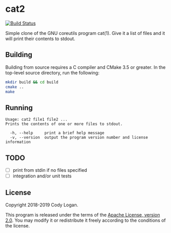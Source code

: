 # cat2

[![Build Status](https://travis-ci.org/clpo13/cat2.svg?branch=master)](https://travis-ci.org/clpo13/cat2)

Simple clone of the GNU coreutils program cat(1). Give it a list of files and
it will print their contents to stdout.

## Building

Building from source requires a C compiler and CMake 3.5 or greater. In the
top-level source directory, run the following:

```bash
mkdir build && cd build
cmake ..
make
```

## Running

```text
Usage: cat2 file1 file2 ...
Prints the contents of one or more files to stdout.

  -h, --help     print a brief help message
  -v, --version  output the program version number and license information
```

## TODO

- [ ] print from stdin if no files specified
- [ ] integration and/or unit tests

## License

Copyright 2018-2019 Cody Logan.

This program is released under the terms of the
[Apache License, version 2.0](LICENSE). You may modify it or redistribute it
freely according to the conditions of the license.
